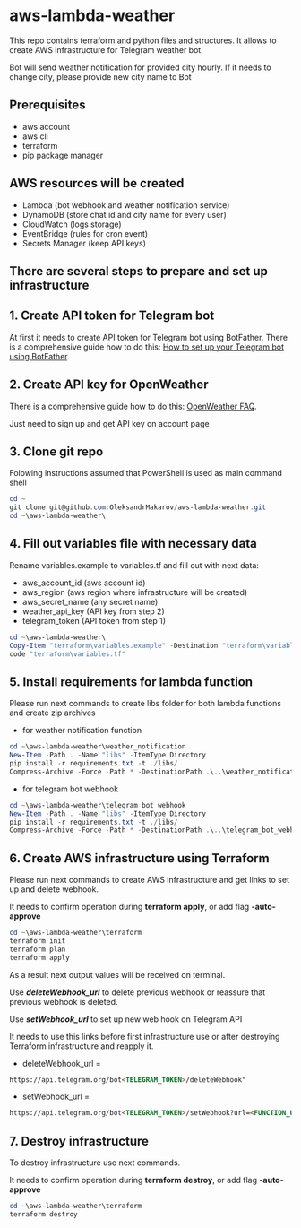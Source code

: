 # aws-lambda-weather

This repo contains terraform and python files and structures. It allows to create AWS infrastructure for Telegram weather bot.

Bot will send weather notification for provided city hourly. If it needs to change city, please provide new city name to Bot

## Prerequisites

- aws account
- aws cli
- terraform
- pip package manager

## AWS resources will be created

- Lambda (bot webhook and weather notification service)
- DynamoDB (store chat id and city name for every user)
- CloudWatch (logs storage)
- EventBridge (rules for cron event)
- Secrets Manager (keep API keys)

## There are several steps to prepare and set up infrastructure

## 1. Create API token for Telegram bot

At first it needs to create API token for Telegram bot using BotFather.
There is a comprehensive guide how to do this:
[How to set up your Telegram bot using BotFather](https://blog.devgenius.io/how-to-set-up-your-telegram-bot-using-botfather-fd1896d68c02).

## 2. Create API key for OpenWeather

There is a comprehensive guide how to do this:
[OpenWeather FAQ](https://openweathermap.org/faq#onecall).

Just need to sign up and get API key on account page

## 3. Clone git repo

Folowing instructions assumed that PowerShell is used as main command shell

```powershell
cd ~
git clone git@github.com:OleksandrMakarov/aws-lambda-weather.git
cd ~\aws-lambda-weather\
```

## 4. Fill out variables file with necessary data

Rename variables.example to variables.tf and fill out with next data:

- aws_account_id (aws account id)
- aws_region (aws region where infrastructure will be created)
- aws_secret_name (any secret name)
- weather_api_key (API key from step 2)
- telegram_token (API token from step 1)

```powershell
cd ~\aws-lambda-weather\
Copy-Item "terraform\variables.example" -Destination "terraform\variables.tf"
code "terraform\variables.tf"
```

## 5. Install requirements for lambda function

Please run next commands to create libs folder for both lambda functions and create zip archives

- for weather notification function

```powershell
cd ~\aws-lambda-weather\weather_notification
New-Item -Path . -Name "libs" -ItemType Directory
pip install -r requirements.txt -t ./libs/
Compress-Archive -Force -Path * -DestinationPath .\..\weather_notification.zip
```

- for telegram bot webhook

```powershell
cd ~\aws-lambda-weather\telegram_bot_webhook
New-Item -Path . -Name "libs" -ItemType Directory
pip install -r requirements.txt -t ./libs/
Compress-Archive -Force -Path * -DestinationPath .\..\telegram_bot_webhook.zip
```

## 6. Create AWS infrastructure using Terraform

Please run next commands to create AWS infrastructure and get links to set up and delete webhook.

It needs to confirm operation during **terraform apply**, or add flag **-auto-approve**

```powershell
cd ~\aws-lambda-weather\terraform
terraform init
terraform plan
terraform apply
```

As a result next output values will be received on terminal.

Use ***deleteWebhook_url*** to delete previous webhook or reassure that previous webhook is deleted.

Use ***setWebhook_url*** to set up new web hook on Telegram API

It needs to use this links before first infrastructure use or after destroying Terraform infrastructure and reapply it.

- deleteWebhook_url =

```html
https://api.telegram.org/bot<TELEGRAM_TOKEN>/deleteWebhook"
```

- setWebhook_url =

```html
https://api.telegram.org/bot<TELEGRAM_TOKEN>/setWebhook?url=<FUNCTION_URL>
```

## 7. Destroy infrastructure

To destroy infrastructure use next commands.

It needs to confirm operation during **terraform destroy**, or add flag **-auto-approve**

```powershell
cd ~\aws-lambda-weather\terraform
terraform destroy
```
